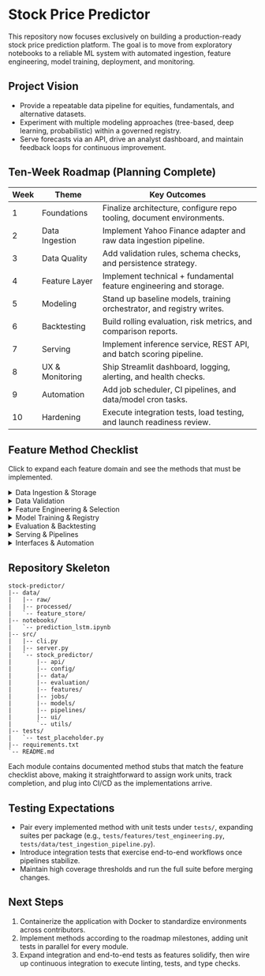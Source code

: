 # Stock Price Predictor

This repository now focuses exclusively on building a production-ready stock price prediction platform. The goal is to move from exploratory notebooks to a reliable ML system with automated ingestion, feature engineering, model training, deployment, and monitoring.

## Project Vision

- Provide a repeatable data pipeline for equities, fundamentals, and alternative datasets.
- Experiment with multiple modeling approaches (tree-based, deep learning, probabilistic) within a governed registry.
- Serve forecasts via an API, drive an analyst dashboard, and maintain feedback loops for continuous improvement.

## Ten-Week Roadmap (Planning Complete)

| Week | Theme | Key Outcomes |
| ---- | ----- | ------------ |
| 1 | Foundations | Finalize architecture, configure repo tooling, document environments. |
| 2 | Data Ingestion | Implement Yahoo Finance adapter and raw data ingestion pipeline. |
| 3 | Data Quality | Add validation rules, schema checks, and persistence strategy. |
| 4 | Feature Layer | Implement technical + fundamental feature engineering and storage. |
| 5 | Modeling | Stand up baseline models, training orchestrator, and registry writes. |
| 6 | Backtesting | Build rolling evaluation, risk metrics, and comparison reports. |
| 7 | Serving | Implement inference service, REST API, and batch scoring pipeline. |
| 8 | UX & Monitoring | Ship Streamlit dashboard, logging, alerting, and health checks. |
| 9 | Automation | Add job scheduler, CI pipelines, and data/model cron tasks. |
| 10 | Hardening | Execute integration tests, load testing, and launch readiness review. |

## Feature Method Checklist

Click to expand each feature domain and see the methods that must be implemented.

<details>
  <summary>Data Ingestion &amp; Storage</summary>

- [ ] `stock_predictor.data.adapters.YahooFinanceAdapter.fetch_daily_bars`
- [ ] `stock_predictor.data.adapters.YahooFinanceAdapter.fetch_intraday_bars`
- [ ] `stock_predictor.data.adapters.YahooFinanceAdapter.fetch_metadata`
- [ ] `stock_predictor.data.adapters.TimeseriesDatabaseAdapter.write_price_history`
- [ ] `stock_predictor.data.adapters.TimeseriesDatabaseAdapter.load_price_history`
- [ ] `stock_predictor.data.adapters.TimeseriesDatabaseAdapter.dump_snapshot`
- [ ] `stock_predictor.data.pipelines.DataIngestionPipeline.collect`
- [ ] `stock_predictor.data.pipelines.DataIngestionPipeline.persist`
- [ ] `stock_predictor.data.pipelines.DataIngestionPipeline.run`
</details>

<details>
  <summary>Data Validation</summary>

- [ ] `stock_predictor.data.pipelines.DataValidationPipeline.run`
- [ ] `stock_predictor.utils.logging.configure_logging`
- [ ] `stock_predictor.jobs.tasks.trading_day_close`
</details>

<details>
  <summary>Feature Engineering &amp; Selection</summary>

- [ ] `stock_predictor.features.engineering.add_technical_indicators`
- [ ] `stock_predictor.features.engineering.add_fundamental_factors`
- [ ] `stock_predictor.features.engineering.build_feature_matrix`
- [ ] `stock_predictor.features.selection.rank_features_by_importance`
- [ ] `stock_predictor.features.selection.select_feature_view`
- [ ] `tests/features/test_engineering.py`
</details>

<details>
  <summary>Model Training &amp; Registry</summary>

- [ ] `stock_predictor.models.training.ModelTrainer.train`
- [ ] `stock_predictor.models.training.ModelTrainer.run_backtest`
- [ ] `stock_predictor.models.training.ModelTrainer.save`
- [ ] `stock_predictor.models.registry.ModelRegistry.register`
- [ ] `stock_predictor.models.registry.ModelRegistry.latest`
- [ ] `stock_predictor.models.registry.ModelRegistry.list_models`
</details>

<details>
  <summary>Evaluation &amp; Backtesting</summary>

- [ ] `stock_predictor.evaluation.metrics.compute_forecast_metrics`
- [ ] `stock_predictor.evaluation.backtesting.Backtester.run`
</details>

<details>
  <summary>Serving &amp; Pipelines</summary>

- [ ] `stock_predictor.models.inference.InferenceService.load_model`
- [ ] `stock_predictor.models.inference.InferenceService.predict`
- [ ] `stock_predictor.pipelines.training.TrainingPipeline.run`
- [ ] `stock_predictor.pipelines.inference.InferencePipeline.run`
- [ ] `stock_predictor.api.routes.create_app`
- [ ] `stock_predictor.server.init_server`
</details>

<details>
  <summary>Interfaces &amp; Automation</summary>

- [ ] `stock_predictor.ui.dashboard.build_dashboard`
- [ ] `stock_predictor.jobs.tasks.schedule_jobs`
- [ ] `stock_predictor.jobs.tasks.registered_jobs`
- [ ] `stock_predictor.cli.build_parser`
- [ ] `stock_predictor.cli.main`
</details>

## Repository Skeleton

```text
stock-predictor/
|-- data/
|   |-- raw/
|   |-- processed/
|   `-- feature_store/
|-- notebooks/
|   `-- prediction_lstm.ipynb
|-- src/
|   |-- cli.py
|   |-- server.py
|   `-- stock_predictor/
|       |-- api/
|       |-- config/
|       |-- data/
|       |-- evaluation/
|       |-- features/
|       |-- jobs/
|       |-- models/
|       |-- pipelines/
|       |-- ui/
|       `-- utils/
|-- tests/
|   `-- test_placeholder.py
|-- requirements.txt
`-- README.md
```

Each module contains documented method stubs that match the feature checklist above, making it straightforward to assign work units, track completion, and plug into CI/CD as the implementations arrive.

## Testing Expectations

- Pair every implemented method with unit tests under `tests/`, expanding suites per package (e.g., `tests/features/test_engineering.py`, `tests/data/test_ingestion_pipeline.py`).
- Introduce integration tests that exercise end-to-end workflows once pipelines stabilize.
- Maintain high coverage thresholds and run the full suite before merging changes.

## Next Steps

1. Containerize the application with Docker to standardize environments across contributors.
2. Implement methods according to the roadmap milestones, adding unit tests in parallel for every module.
3. Expand integration and end-to-end tests as features solidify, then wire up continuous integration to execute linting, tests, and type checks.

